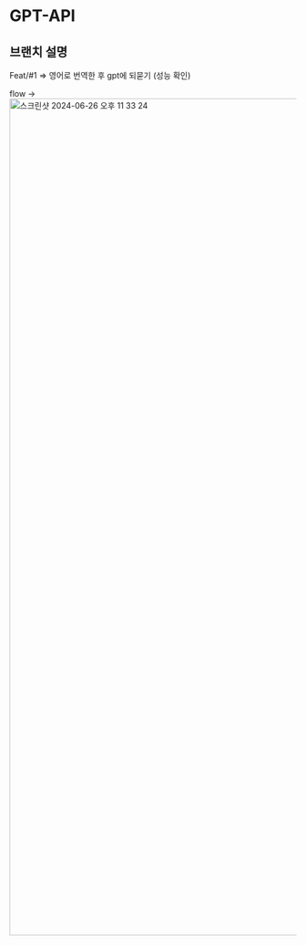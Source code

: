 # GPT-API

## 브랜치 설명
Feat/#1 => 영어로 번역한 후 gpt에 되묻기 (성능 확인)

flow ->
<img width="1468" alt="스크린샷 2024-06-26 오후 11 33 24" src="https://github.com/Yangdaehan/GPT-API/assets/68599095/52bcf978-464a-42b8-9157-d06137aa99f0">
